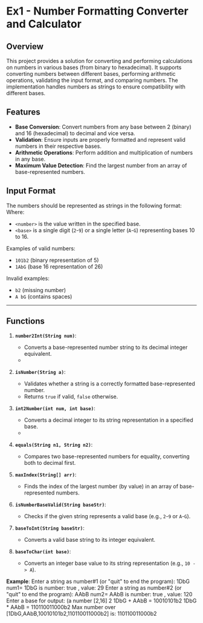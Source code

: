 # Ex1 - Number Formatting Converter and Calculator

## Overview
This project provides a solution for converting and performing calculations on numbers in various bases (from binary to hexadecimal). It supports converting numbers between different bases, performing arithmetic operations, validating the input format, and comparing numbers. The implementation handles numbers as strings to ensure compatibility with different bases.

## Features
- **Base Conversion**: Convert numbers from any base between 2 (binary) and 16 (hexadecimal) to decimal and vice versa.
- **Validation**: Ensure inputs are properly formatted and represent valid numbers in their respective bases.
- **Arithmetic Operations**: Perform addition and multiplication of numbers in any base.
- **Maximum Value Detection**: Find the largest number from an array of base-represented numbers.

## Input Format
The numbers should be represented as strings in the following format:
Where:
- `<number>` is the value written in the specified base.
- `<base>` is a single digit (`2`-`9`) or a single letter (`A`-`G`) representing bases 10 
to 16.

Examples of valid numbers:
- `101b2` (binary representation of 5)
- `1AbG` (base 16 representation of 26)

Invalid examples:
- `b2` (missing number)
- `A bG` (contains spaces)

---

## Functions
1. **`number2Int(String num)`**:
   - Converts a base-represented number string to its decimal integer equivalent.
   - 
2. **`isNumber(String a)`**:
   - Validates whether a string is a correctly formatted base-represented number.
   - Returns `true` if valid, `false` otherwise.

3. **`int2Number(int num, int base)`**:
   - Converts a decimal integer to its string representation in a specified base.
   - 
4. **`equals(String n1, String n2)`**:
   - Compares two base-represented numbers for equality, converting both to decimal first.

5. **`maxIndex(String[] arr)`**:
   - Finds the index of the largest number (by value) in an array of base-represented 
     numbers.

6. **`isNumberBaseValid(String baseStr)`**:
   - Checks if the given string represents a valid base (e.g., `2`-`9` or `A`-`G`).

7. **`baseToInt(String baseStr)`**:
   - Converts a valid base string to its integer equivalent.

8. **`baseToChar(int base)`**:
   - Converts an integer base value to its string representation (e.g., `10 -> A`).

**Example**:
Enter a string as number#1 (or "quit" to end the program): 
1DbG
num1= 1DbG is number: true , value: 29
Enter a string as number#2 (or "quit" to end the program): 
AAbB
num2= AAbB is number: true , value: 120
Enter a base for output: (a number [2,16] 
2
1DbG + AAbB = 10010101b2
1DbG * AAbB = 110110011000b2
Max number over [1DbG,AAbB,10010101b2,110110011000b2] is: 110110011000b2



